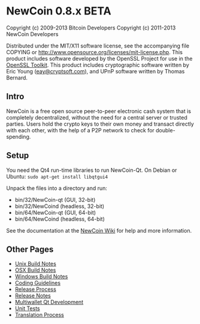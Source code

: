 NewCoin 0.8.x BETA
====================

Copyright (c) 2009-2013 Bitcoin Developers
Copyright (c) 2011-2013 NewCoin Developers

Distributed under the MIT/X11 software license, see the accompanying
file COPYING or http://www.opensource.org/licenses/mit-license.php.
This product includes software developed by the OpenSSL Project for use in the [OpenSSL Toolkit](http://www.openssl.org/). This product includes
cryptographic software written by Eric Young ([eay@cryptsoft.com](mailto:eay@cryptsoft.com)), and UPnP software written by Thomas Bernard.


Intro
---------------------
NewCoin is a free open source peer-to-peer electronic cash system that is
completely decentralized, without the need for a central server or trusted
parties.  Users hold the crypto keys to their own money and transact directly
with each other, with the help of a P2P network to check for double-spending.


Setup
---------------------
You need the Qt4 run-time libraries to run NewCoin-Qt. On Debian or Ubuntu:
	`sudo apt-get install libqtgui4`

Unpack the files into a directory and run:

- bin/32/NewCoin-qt (GUI, 32-bit)
- bin/32/NewCoind (headless, 32-bit)
- bin/64/NewCoin-qt (GUI, 64-bit)
- bin/64/NewCoind (headless, 64-bit)

See the documentation at the [NewCoin Wiki](http://NewCoin.info)
for help and more information.


Other Pages
---------------------
- [Unix Build Notes](build-unix.md)
- [OSX Build Notes](build-osx.md)
- [Windows Build Notes](build-msw.md)
- [Coding Guidelines](coding.md)
- [Release Process](release-process.md)
- [Release Notes](release-notes.md)
- [Multiwallet Qt Development](multiwallet-qt.md)
- [Unit Tests](unit-tests.md)
- [Translation Process](translation_process.md)

